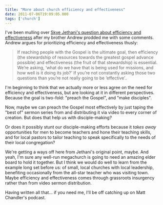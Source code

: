 ```yaml
---
title: "More about church efficiency and effectiveness"
date: 2011-07-06T19:09:05.000
tags: ['church']
---
```


I've been mulling over [Skye Jethani's question about efficiency and effectiveness](http://www.outofur.com/archives/2011/06/blessed_redunda.html) after my brother Andrew prodded me with some comments. Andrew argues for prioritizing efficiency and effectiveness thusly:

> If reaching people with the Gospel is the ultimate goal, then efficiency (the stewardship of resources towards the greatest gospel advance possible) and effectiveness (the fruit of that stewardship) is essential. We’re asking, ‘what do we have that is being used for missions, and how well is it doing its job?’ If you’re not constantly asking those two questions than you’re not really going to be ‘effective’..

I'm beginning to think that we actually more or less agree on the need for efficiency and effectiveness, but are looking at it in different perspectives. Because the goal is two-fold: "preach the Gospel", and "make disciples".

Now, maybe we can preach the Gospel most effectively by just taping the "best of" sermon series from and distributing it via video to every corner of creation. But does that help us with disciple-making?

Or does it possibly stunt our disciple-making efforts because it _takes away_ opportunities for men to become teachers and hone their teaching skills, and for local pastors to tailor teaching to speak specifically to the needs of their local congregation?

We're getting a ways off here from Jethani's original point, maybe. And yeah, I'm sure any well-run megachurch is going to need an amazing elder board to hold it together. But I think we would do well to learn from the example long set before us: of small, local churches with local leadership, benefiting occasionally from the all-star teacher who was visiting town. Maybe efficiency and effectiveness comes through grassroots insurgency rather than from video sermon distribution.

Having written all that... if you need me, I'll be off catching up on Matt Chandler's podcast.

